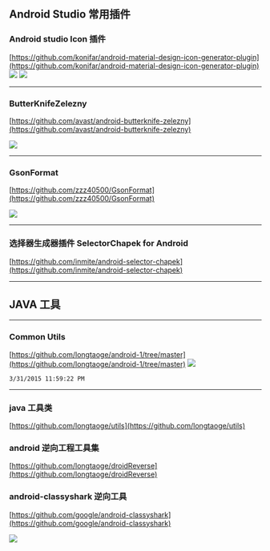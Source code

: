 
## Android Studio 常用插件 ##

### Android studio Icon 插件 ###
[https://github.com/konifar/android-material-design-icon-generator-plugin](https://github.com/konifar/android-material-design-icon-generator-plugin)
![](https://raw.githubusercontent.com/konifar/android-material-design-icon-generator-plugin/master/docs/capture.gif)
![](https://raw.githubusercontent.com/konifar/android-material-design-icon-generator-plugin/master/docs/install.png)

----------

### ButterKnifeZelezny ###

[https://github.com/avast/android-butterknife-zelezny](https://github.com/avast/android-butterknife-zelezny)

![](https://github.com/avast/android-butterknife-zelezny/raw/master/img/zelezny_animated.gif)

----------

### GsonFormat ###

[https://github.com/zzz40500/GsonFormat](https://github.com/zzz40500/GsonFormat)


![](https://camo.githubusercontent.com/58ec4123a6e05600b12424c4d6365e9f849b7fc8/687474703a2f2f75706c6f61642d696d616765732e6a69616e7368752e696f2f75706c6f61645f696d616765732f3136363836362d343536323162646161646161313737632e706e67)


----------

### 选择器生成器插件 SelectorChapek for Android ###
[https://github.com/inmite/android-selector-chapek](https://github.com/inmite/android-selector-chapek)


----------


## JAVA 工具 ##



----------

### Common Utils  ###
[https://github.com/longtaoge/android-1/tree/master](https://github.com/longtaoge/android-1/tree/master)
![](https://github.com/longtaoge/android-1/blob/master/utils.gif)

	3/31/2015 11:59:22 PM 
----------
### java 工具类 ###
[https://github.com/longtaoge/utils](https://github.com/longtaoge/utils)


### android 逆向工程工具集 ###

[https://github.com/longtaoge/droidReverse](https://github.com/longtaoge/droidReverse)




### android-classyshark 逆向工具 ###


[https://github.com/google/android-classyshark](https://github.com/google/android-classyshark)


![](https://github.com/google/android-classyshark/raw/master/Resources/ClassySharkAnimated.gif)

